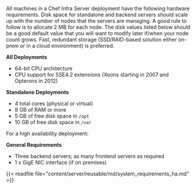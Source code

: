 All machines in a Chef Infra Server deployment have the following
hardware requirements. Disk space for standalone and backend servers
should scale up with the number of nodes that the servers are managing.
A good rule to follow is to allocate 2 MB for each node. The disk values
listed below should be a good default value that you will want to modify
later if/when your node count grows. Fast, redundant storage
(SSD/RAID-based solution either on-prem or in a cloud environment) is
preferred.

**All Deployments**

- 64-bit CPU architecture
- CPU support for SSE4.2 extensions (Xeons starting in 2007 and Opterons in 2012)

**Standalone Deployments**

- 4 total cores (physical or virtual)
- 8 GB of RAM or more
- 5 GB of free disk space in `/opt`
- 10 GB of free disk space in `/var`

For a high availability deployment:

**General Requirements**

- Three backend servers; as many frontend servers as required
- 1 x GigE NIC interface (if on premises)

{{< readfile file="content/server/reusable/md/system_requirements_ha.md" >}}
